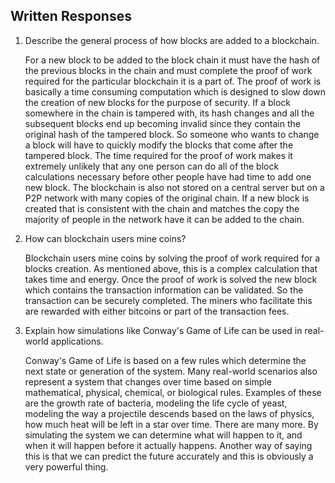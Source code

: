 ## Written Responses

1. Describe the general process of how blocks are added to a blockchain.

	For a new block to be added to the block chain it must have the hash of the previous blocks in the chain and must complete the proof of work required for the particular blockchain it is a part of. The proof of work is basically a time consuming computation which is designed to slow down the creation of new blocks for the purpose of security. If a block somewhere in the chain is tampered with, its hash changes and all the subsequent blocks end up becoming invalid since they contain the original hash of the tampered block. So someone who wants to change a block will have to quickly modify the blocks that come after the tampered block. The time required for the proof of work makes it extremely unlikely that any one person can do all of the block calculations necessary before other people have had time to add one new block. The blockchain is also not stored on a central server but on a P2P network with many copies of the original chain. If a new block is created that is consistent with the chain and matches the copy the majority of people in the network have it can be added to the chain.

2. How can blockchain users mine coins?

	Blockchain users mine coins by solving the proof of work required for a blocks creation. As mentioned above, this is a complex calculation that takes time and energy. Once the proof of work is solved the new block which contains the transaction information can be validated. So the transaction can be securely completed. The miners who facilitate this are rewarded with either bitcoins or part of the transaction fees.


3. Explain how simulations like Conway's Game of Life can be used in real-world applications.

	Conway's Game of Life is based on a few rules which determine the next state or generation of the system. Many real-world scenarios also represent a system that changes over time based on simple mathematical, physical, chemical, or biological rules. Examples of these are the growth rate of bacteria, modeling the life cycle of yeast, modeling the way a projectile descends based on the laws of physics, how much heat will be left in a star over time. There are many more. By simulating the system we can determine what will happen to it, and when it will happen before it actually happens. Another way of saying this is that we can predict the future accurately and this is obviously a very powerful thing.
